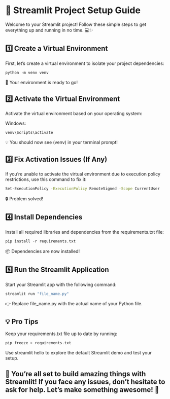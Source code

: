 # 🚀 Streamlit Project Setup Guide
Welcome to your Streamlit project! Follow these simple steps to get everything up and running in no time. 💻✨

## 1️⃣ Create a Virtual Environment
First, let’s create a virtual environment to isolate your project dependencies:

```python
python -m venv venv
```  
🎉 Your environment is ready to go!

## 2️⃣ Activate the Virtual Environment
Activate the virtual environment based on your operating system:

Windows:
```bash
venv\Scripts\activate  
```

💡 You should now see (venv) in your terminal prompt!

## 3️⃣ Fix Activation Issues (If Any)
If you’re unable to activate the virtual environment due to execution policy restrictions, use this command to fix it:

```bash
Set-ExecutionPolicy -ExecutionPolicy RemoteSigned -Scope CurrentUser 
```
🔒 Problem solved!

## 4️⃣ Install Dependencies
Install all required libraries and dependencies from the requirements.txt file:
```python
pip install -r requirements.txt  
```
📦 Dependencies are now installed!

## 5️⃣ Run the Streamlit Application
Start your Streamlit app with the following command:
```bash
streamlit run "file_name.py"  
```
👉 Replace file_name.py with the actual name of your Python file.

## 💡 Pro Tips
Keep your requirements.txt file up to date by running:
```python
pip freeze > requirements.txt  
```
Use streamlit hello to explore the default Streamlit demo and test your setup.
## 🎯 You’re all set to build amazing things with Streamlit! If you face any issues, don’t hesitate to ask for help. Let’s make something awesome! 🚀